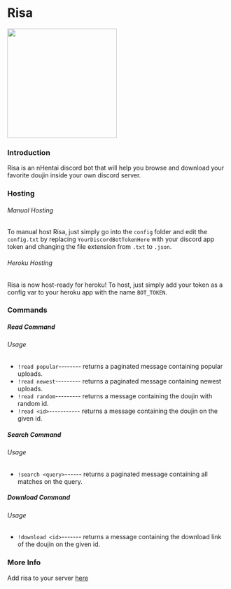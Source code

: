 # Risa

<img src="https://i.ibb.co/JnkVh0L/18-cropped.jpg" width="250" height="250">

### Introduction
Risa is an nHentai discord bot that will help you browse and download your favorite doujin inside your own discord server.

### Hosting

###### Manual Hosting
To manual host Risa, just simply go into the `config` folder and edit the `config.txt` by replacing `YourDiscordBotTokenHere` with your discord app token and changing the file extension from `.txt` to `.json`.

###### Heroku Hosting
Risa is now host-ready for heroku! To host, just simply add your token as a config var 
to your heroku app with the name `BOT_TOKEN`.

### Commands

##### Read Command

###### Usage
* `!read popular`-------- returns a paginated message containing popular uploads.
* `!read newest`--------- returns a paginated message containing newest uploads.
* `!read random`--------- returns a message containing the doujin with random id. 
* `!read <id>`----------- returns a message containing the doujin on the given id. 

##### Search Command

###### Usage
* `!search <query>`------ returns a paginated message containing all matches on the query.


##### Download Command

###### Usage
* `!download <id>`------- returns a message containing the download link of the doujin on the given id.

### More Info

Add risa to your server [here](https://discord.com/api/oauth2/authorize?client_id=874157314565881876&permissions=0&scope=bot)






